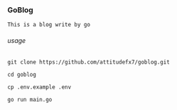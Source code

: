 ### GoBlog
 ```
This is a blog write by go 
```

###### usage
```shell
git clone https://github.com/attitudefx7/goblog.git

cd goblog

cp .env.example .env

go run main.go
```

